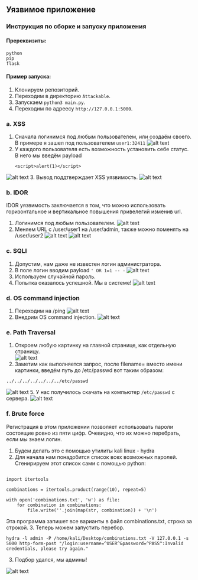 ## Уязвимое приложение

### Инструкция по сборке и запуску приложения
#### Пререквизиты:
```
python
pip
flask
```
#### Пример запуска:
1) Клонируем репозиторий.
1) Переходим в директорию `Attackable`.
2) Запускаем  `python3 main.py`.
3) Переходим по адреесу `http://127.0.0.1:5000`.



### a. XSS
  1. Сначала логинимся под любым пользователем, или создаём своего. В примере я зашел под пользователем `user1:32411`
![alt text](https://github.com/VanyaGorbonos/Attackable/blob/main/photos/xss1.png)
  2. У каждого пользователя есть возможность установить себе статус. В него мы введём payload
     ```
     <script>alert(1)</script>
     ```
![alt text](https://github.com/VanyaGorbonos/Attackable/blob/main/photos/xss2.png)
  3. Вывод поддтверждает XSS уязвимость.
![alt text](https://github.com/VanyaGorbonos/Attackable/blob/main/photos/xss3.png)

### b. IDOR
  IDOR уязвимость заключается в том, что можно использовать горизонтальное и вертикальное повышения привелегий изменив url.
  1. Логинимся под любым пользователем.
![alt text](https://github.com/VanyaGorbonos/Attackable/blob/main/photos/idor1.png)
  2. Меняем URL с /user/user1 на /user/admin, также можно поменять на /user/user2
![alt text](https://github.com/VanyaGorbonos/Attackable/blob/main/photos/idor2.png)
![alt text](https://github.com/VanyaGorbonos/Attackable/blob/main/photos/idor3.png)

### c. SQLI 
  1. Допустим, нам даже не известен логин администратора.
  2. В поле логин вводим payload ```' OR 1=1 -- -```
![alt text](https://github.com/VanyaGorbonos/Attackable/blob/main/photos/sql1.png)
  4. Используем случайной пароль.
  5. Попытка оказалось успешной. Мы в системе!
![alt text](https://github.com/VanyaGorbonos/Attackable/blob/main/photos/sql2.png)



### d. OS command injection
1. Переходим на /ping
![alt text](https://github.com/VanyaGorbonos/Attackable/blob/main/photos/os1.png)
3. Внедрим OS command injection.
![alt text](https://github.com/VanyaGorbonos/Attackable/blob/main/photos/os2.png)


### e. Path Traversal

1. Откроем любую картинку на главной странице, как отдельную страницу.   
![alt text](https://github.com/VanyaGorbonos/Attackable/blob/main/photos/path1.png)
2. Заметим как выполняется запрос, после filename= вместо имени картинки, введём путь до /etc/passwd вот таким образом:
```
../../../../../../../etc/passwd
```
![alt text](https://github.com/VanyaGorbonos/Attackable/blob/main/photos/path2.png)
5. У нас получилось скачать на компьютер `/etc/passwd` с сервера. 
![alt text](https://github.com/VanyaGorbonos/Attackable/blob/main/photos/path3.png)

### f. Brute force
Регистрация в этом приложении позволяет использовать пароли состоящие ровно из пяти цифр.
Очевидно, что их можно перебрать, если мы знаем логин.
1. Будем делать это с помощью утилиты kali linux - hydra
2. Для начала нам понадобится список всех возможных паролей. Сгенирируем этот список сами с помощью python:
```
                                                  
import itertools

combinations = itertools.product(range(10), repeat=5)

with open('combinations.txt', 'w') as file:
    for combination in combinations:
        file.write(''.join(map(str, combination)) + '\n')

```
Эта программа запишет все варианты в файл combinations.txt, строка за строкой.
3. Теперь можем запустить перебор.
```
hydra -l admin -P /home/kali/Desktop/combinations.txt -V 127.0.0.1 -s 5000 http-form-post "/login:username=^USER^&password=^PASS^:Invalid credentials, please try again."

```
3. Подбор удался, мы админы!

![alt text](https://github.com/VanyaGorbonos/Attackable/blob/main/photos/brute1.png)
